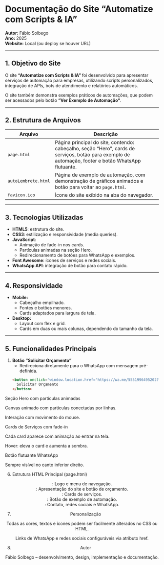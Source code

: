 # Documentação do Site “Automatize com Scripts & IA”

**Autor:** Fábio Solbego  
**Ano:** 2025  
**Website:** Local (ou deploy se houver URL)

---

## 1. Objetivo do Site
O site **“Automatize com Scripts & IA”** foi desenvolvido para apresentar serviços de automação para empresas, utilizando scripts personalizados, integração de APIs, bots de atendimento e relatórios automáticos.  

O site também demonstra exemplos práticos de automações, que podem ser acessados pelo botão **“Ver Exemplo de Automação”**.

---

## 2. Estrutura de Arquivos

| Arquivo | Descrição |
|---------|-----------|
| `page.html` | Página principal do site, contendo: cabeçalho, seção “Hero”, cards de serviços, botão para exemplo de automação, footer e botão WhatsApp flutuante. |
| `autoLembrete.html` | Página de exemplo de automação, com demonstração de gráficos animados e botão para voltar ao `page.html`. |
| `favicon.ico` | Ícone do site exibido na aba do navegador. |

---

## 3. Tecnologias Utilizadas
- **HTML5**: estrutura do site.  
- **CSS3**: estilização e responsividade (media queries).  
- **JavaScript**:  
  - Animação de fade-in nos cards.  
  - Partículas animadas na seção Hero.  
  - Redirecionamento de botões para WhatsApp e exemplos.  
- **Font Awesome**: ícones de serviços e redes sociais.  
- **WhatsApp API**: integração de botão para contato rápido.

---

## 4. Responsividade
- **Mobile:**  
  - Cabeçalho empilhado.  
  - Fontes e botões menores.  
  - Cards adaptados para largura de tela.  
- **Desktop:**  
  - Layout com flex e grid.  
  - Cards em duas ou mais colunas, dependendo do tamanho da tela.

---

## 5. Funcionalidades Principais
1. **Botão “Solicitar Orçamento”**  
   - Redireciona diretamente para o WhatsApp com mensagem pré-definida.  
   ```html
   <button onclick="window.location.href='https://wa.me/5551996495202?text=Olá!%20Gostaria%20de%20solicitar%20um%20orçamento.'">
     Solicitar Orçamento
   </button>
Seção Hero com partículas animadas

Canvas animado com partículas conectadas por linhas.

Interação com movimento do mouse.

Cards de Serviços com fade-in

Cada card aparece com animação ao entrar na tela.

Hover: eleva o card e aumenta a sombra.

Botão flutuante WhatsApp

Sempre visível no canto inferior direito.

<a href="https://wa.me/5551996495202?text=Olá!%20Gostaria%20de%20mais%20informações." class="whatsapp-float" target="_blank">
  <i class="fab fa-whatsapp"></i>
</a>

6. Estrutura HTML Principal (page.html)

<header>: Logo e menu de navegação.

<section class="hero">: Apresentação do site e botão de orçamento.

<section id="servicos" class="services">: Cards de serviços.

<section>: Botão de exemplo de automação.

<footer>: Contato, redes sociais e WhatsApp.

7. Personalização

Todas as cores, textos e ícones podem ser facilmente alterados no CSS ou HTML.

Links de WhatsApp e redes sociais configuráveis via atributo href.

8. Autor

Fábio Solbego – desenvolvimento, design, implementação e documentação.